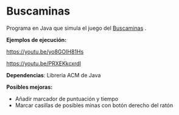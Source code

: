 # Buscaminas

Programa en Java que simula el juego del [Buscaminas](https://es.wikipedia.org/wiki/Buscaminas) .

**Ejemplos de ejecución:**

https://youtu.be/yo8GOIH81Hs

https://youtu.be/PRXEKkcxrdI

**Dependencias**: Libreria ACM de Java

**Posibles mejoras:**
- Añadir marcador de puntuación y tiempo
- Marcar casillas de posibles minas con botón derecho del ratón

